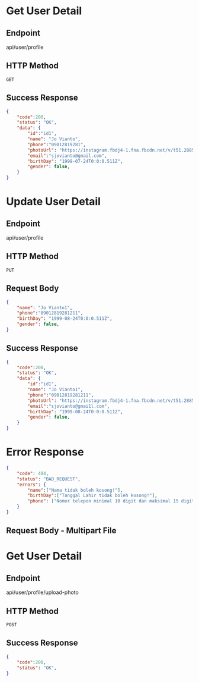 # **Get User Detail**
## Endpoint
api/user/profile
## HTTP Method
`GET`
## Success Response
```json
{
    "code":200,
    "status": "OK",
    "data": {
        "id":"id1",
        "name": "Jo Vianto",
        "phone":"09012819281",
        "photoUrl": "https://instagram.fbdj4-1.fna.fbcdn.net/v/t51.2885-19/s150x150/73239630_468031774064861_2987087825234558976_n.jpg?_nc_ht=instagram.fbdj4-1.fna.fbcdn.net&_nc_cat=105&_nc_ohc=Um9x8ylVsF0AX-UOfYq&oh=2e06080feb002fd8dbef8f250368e527&oe=5FCE4588",
        "email":"sjovianto@gmail.com",
        "birthDay": "1999-07-24T0:0:0.511Z",
        "gender": false,
    }
}
```


# **Update User Detail**
## Endpoint
api/user/profile
## HTTP Method
`PUT`
## Request Body
```json
{
    "name": "Jo Vianto1",
    "phone":"09012819281211",
    "birthDay": "1999-08-24T0:0:0.511Z",
    "gender": false,
}
```
## Success Response
```json
{
    "code":200,
    "status": "OK",
    "data": {
        "id":"id1",
        "name": "Jo Vianto1",
        "phone":"09012819281211",
        "photoUrl": "https://instagram.fbdj4-1.fna.fbcdn.net/v/t51.2885-19/s150x150/73239630_468031774064861_2987087825234558976_n.jpg?_nc_ht=instagram.fbdj4-1.fna.fbcdn.net&_nc_cat=105&_nc_ohc=Um9x8ylVsF0AX-UOfYq&oh=2e06080feb002fd8dbef8f250368e527&oe=5FCE4588",
        "email":"sjovianto@gmai1l.com",
        "birthDay": "1999-08-24T0:0:0.511Z",
        "gender": false,
    }
}
```


# Error Response
```json
{
	"code": 404,
	"status": "BAD_REQUEST",
	"errors": {
        "name":["Nama tidak boleh kosong!"],
        "birthDay":["Tanggal Lahir tidak boleh kosong!"],
        "phone": ["Nomor telepon minimal 10 digit dan maksimal 15 digit"]
	}
}
```


## Request Body - Multipart File

# **Get User Detail**
## Endpoint
api/user/profile/upload-photo
## HTTP Method
`POST`
## Success Response
```json
{
    "code":200,
    "status": "OK",
}
```
